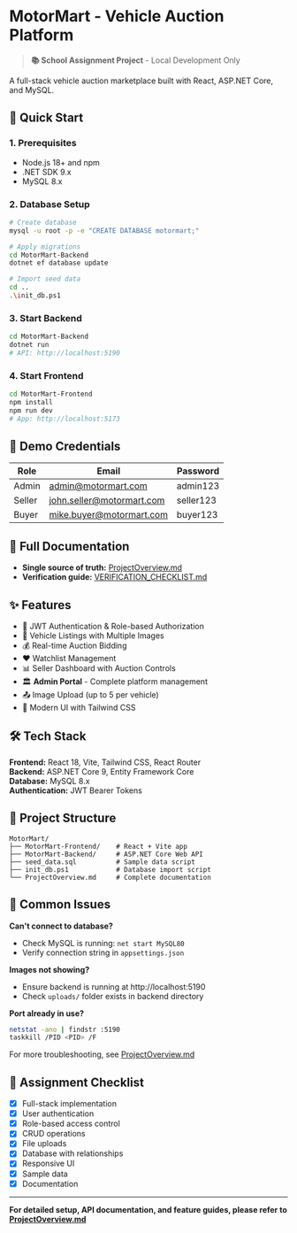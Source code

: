 # MotorMart - Vehicle Auction Platform

> **📚 School Assignment Project** - Local Development Only

A full-stack vehicle auction marketplace built with React, ASP.NET Core, and MySQL.

## 🚀 Quick Start

### 1. Prerequisites
- Node.js 18+ and npm
- .NET SDK 9.x
- MySQL 8.x

### 2. Database Setup
```bash
# Create database
mysql -u root -p -e "CREATE DATABASE motormart;"

# Apply migrations
cd MotorMart-Backend
dotnet ef database update

# Import seed data
cd ..
.\init_db.ps1
```

### 3. Start Backend
```bash
cd MotorMart-Backend
dotnet run
# API: http://localhost:5190
```

### 4. Start Frontend
```bash
cd MotorMart-Frontend
npm install
npm run dev
# App: http://localhost:5173
```

## 🔐 Demo Credentials

| Role   | Email                       | Password   |
|--------|-----------------------------|------------|
| Admin  | admin@motormart.com         | admin123   |
| Seller | john.seller@motormart.com   | seller123  |
| Buyer  | mike.buyer@motormart.com    | buyer123   |

## 📖 Full Documentation

- **Single source of truth:** [ProjectOverview.md](./ProjectOverview.md)
- **Verification guide:** [VERIFICATION_CHECKLIST.md](./VERIFICATION_CHECKLIST.md)

## ✨ Features

- 🔐 JWT Authentication & Role-based Authorization
- 🚗 Vehicle Listings with Multiple Images
- 💰 Real-time Auction Bidding
- ❤️ Watchlist Management
- 📊 Seller Dashboard with Auction Controls
- 🏛️ **Admin Portal** - Complete platform management
- 📤 Image Upload (up to 5 per vehicle)
- 🎨 Modern UI with Tailwind CSS

## 🛠️ Tech Stack

**Frontend:** React 18, Vite, Tailwind CSS, React Router  
**Backend:** ASP.NET Core 9, Entity Framework Core  
**Database:** MySQL 8.x  
**Authentication:** JWT Bearer Tokens

## 📁 Project Structure

```
MotorMart/
├── MotorMart-Frontend/    # React + Vite app
├── MotorMart-Backend/     # ASP.NET Core Web API
├── seed_data.sql          # Sample data script
├── init_db.ps1            # Database import script
└── ProjectOverview.md     # Complete documentation
```

## 🐛 Common Issues

**Can't connect to database?**
- Check MySQL is running: `net start MySQL80`
- Verify connection string in `appsettings.json`

**Images not showing?**
- Ensure backend is running at http://localhost:5190
- Check `uploads/` folder exists in backend directory

**Port already in use?**
```bash
netstat -ano | findstr :5190
taskkill /PID <PID> /F
```

For more troubleshooting, see [ProjectOverview.md](./ProjectOverview.md#-troubleshooting)

## 📝 Assignment Checklist

- [x] Full-stack implementation
- [x] User authentication
- [x] Role-based access control
- [x] CRUD operations
- [x] File uploads
- [x] Database with relationships
- [x] Responsive UI
- [x] Sample data
- [x] Documentation

---

**For detailed setup, API documentation, and feature guides, please refer to [ProjectOverview.md](./ProjectOverview.md)**
